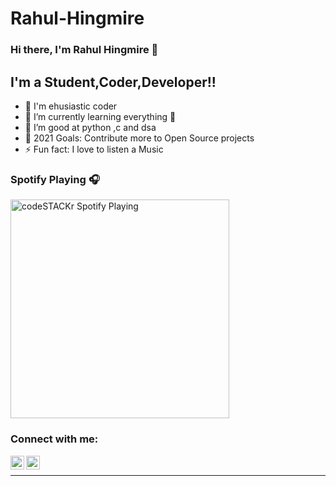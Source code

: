# Rahul-Hingmire
### Hi there, I'm Rahul Hingmire 👋

## I'm a Student,Coder,Developer!!

- 🔭 I'm ehusiastic coder
- 🌱 I’m currently learning everything 🤣
- 👯 I’m good at python ,c and dsa
- 🥅 2021 Goals: Contribute more to Open Source projects
- ⚡ Fun fact: I love to listen a Music

### Spotify Playing 🎧

[<img src="https://now-playing-codestackr.vercel.app/api/spotify-playing" alt="codeSTACKr Spotify Playing" width="350" />](https://open.spotify.com/album/28NpsSwjrzxoA4Tr7rH1aT?si=NvXO_UP5RdyYsV3gmZnf2g)

### Connect with me:

[<img align="left" alt="codeSTACKr | LinkedIn" width="22px" src="https://cdn.jsdelivr.net/npm/simple-icons@v3/icons/linkedin.svg" />][linkedin]
[<img align="left" alt="codeSTACKr | Instagram" width="22px" src="https://cdn.jsdelivr.net/npm/simple-icons@v3/icons/instagram.svg" />][instagram]

<br />


---

[instagram]: https://www.instagram.com/hingmire_rahul/
[linkedin]: https:https://www.linkedin.com/in/rahulhingmire
